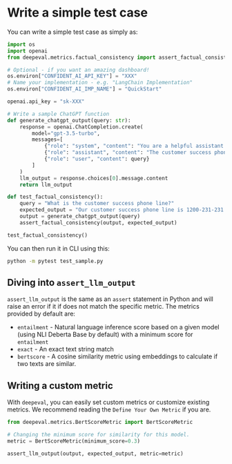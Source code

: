 # Write a simple test case

You can write a simple test case as simply as:

```python
import os
import openai
from deepeval.metrics.factual_consistency import assert_factual_consistency

# Optional - if you want an amazing dashboard!
os.environ["CONFIDENT_AI_API_KEY"] = "XXX"
# Name your implementation - e.g. "LangChain Implementation"
os.environ["CONFIDENT_AI_IMP_NAME"] = "QuickStart"

openai.api_key = "sk-XXX"

# Write a sample ChatGPT function
def generate_chatgpt_output(query: str):
    response = openai.ChatCompletion.create(
        model="gpt-3.5-turbo",
        messages=[
            {"role": "system", "content": "You are a helpful assistant."},
            {"role": "assistant", "content": "The customer success phone line is 1200-231-231 and the customer success state is in Austin."},
            {"role": "user", "content": query}
        ]
    )
    llm_output = response.choices[0].message.content
    return llm_output

def test_factual_consistency():
    query = "What is the customer success phone line?"
    expected_output = "Our customer success phone line is 1200-231-231."
    output = generate_chatgpt_output(query)
    assert_factual_consistency(output, expected_output)

test_factual_consistency()
```

You can then run it in CLI using this:

```bash
python -m pytest test_sample.py
```

## Diving into `assert_llm_output`

`assert_llm_output` is the same as an `assert` statement in Python and will raise an error if it if does not match the specific metric. The metrics provided by default are:

- `entailment` - Natural language inference score based on a given model (using NLI Deberta Base by default) with a minimum score for `entailment`
- `exact` - An exact text string match
- `bertscore` - A cosine similarity metric using embeddings to calculate if two texts are similar.

## Writing a custom metric

With `deepeval`, you can easily set custom metrics or customize existing metrics. We recommend reading the `Define Your Own Metric` if you are.

```python
from deepeval.metrics.BertScoreMetric import BertScoreMetric

# Changing the minimum score for similarity for this model.
metric = BertScoreMetric(minimum_score=0.3)

assert_llm_output(output, expected_output, metric=metric)
```
